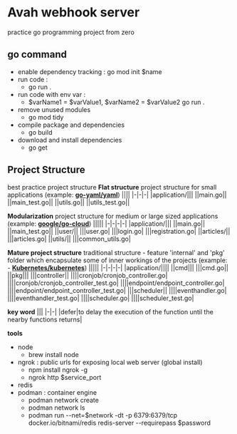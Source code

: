 # Avah webhook server

practice go programming project from zero

## go command

 - enable dependency tracking : go mod init $name
 - run code : 
	 - go run .
 - run code with env var : 
	 - $varName1 = $varValue1, $varName2 = $varValue2 go run .
- remove unused modules
	- go mod tidy
- compile package and dependencies
	- go build
- download and install dependencies
	- go get

## Project Structure

best practice project structure
 **Flat structure**
 project structure for small applications (example: **[go-yaml/yaml](https://github.com/go-yaml/yaml)**)
||||
|-|-|-|
|application/|||
||main.go||
||main_test.go||
||utils.go||
||utils_test.go||

 **Modularization**
 project structure for medium or large sized applications (example: **[google/go-cloud](https://github.com/google/go-cloud)**)
|||||
|-|-|-|-|
|application/|||
||main.go||
||main_test.go||
||user/||
|||user.go|
|||login.go|
|||registration.go|
||articles/||
|||articles.go|
||utils/||
|||common_utils.go|

**Mature project structure**
traditional structure - feature 'internal' and 'pkg' folder which encapsulate some of inner workings of the projects (example: -   **[Kubernetes/kubernetes](https://github.com/kubernetes/kubernetes)**)
|||||
|-|-|-|-|
|application/||||
||cmd|||
|||cmd.go||
||pkg|||
|||controller||
||||cronjob/cronjob_controller.go|
||||cronjob/cronjob_controller_test.go|
||||endpoint/endpoint_controller.go|
||||endpoint/endpoint_controller_test.go|
|||scheduler||
||||eventhandler.go|
||||eventhandler_test.go|
||||scheduler.go|
||||scheduler_test.go|

**key word**
|||
|-|-|
|defer|to delay the execution of the function until the nearby functions returns|

**tools**
- node
	- brew install node
- ngrok : public urls for exposing local web server (global install)
	- npm install ngrok -g
	- ngrok http $service_port
- redis
- podman : container engine
	- podman network create
	- podman network ls
	- podman run --net=$network -dt -p 6379:6379/tcp docker.io/bitnami/redis redis-server --requirepass $password